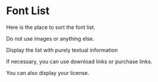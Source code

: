 # Font List 

Here is the place to sort the font list.

Do not use images or anything else.

Display the list with purely textual information

If necessary, you can use download links or purchase links.

You can also display your license.